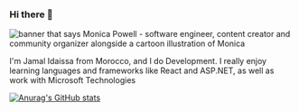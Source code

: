 ### Hi there 👋
<img src="https://drive.google.com/file/d/11CH6IOjDayqZa2M8I9hUpqEwOumBNwmr/view" alt="banner that says Monica Powell - software engineer, content creator and community organizer alongside a cartoon illustration of Monica">

I'm Jamal Idaissa from Morocco, and I do Development. I really enjoy learning languages and frameworks like React and ASP.NET, as well as work with Microsoft Technologies

[![Anurag's GitHub stats](https://github-readme-stats.vercel.app/api?username=ID-JA)](https://github.com/anuraghazra/github-readme-stats)
